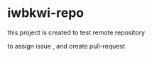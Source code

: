 # iwbkwi-repo

this project is created to test remote repository

to assign issue , and create pull-request
